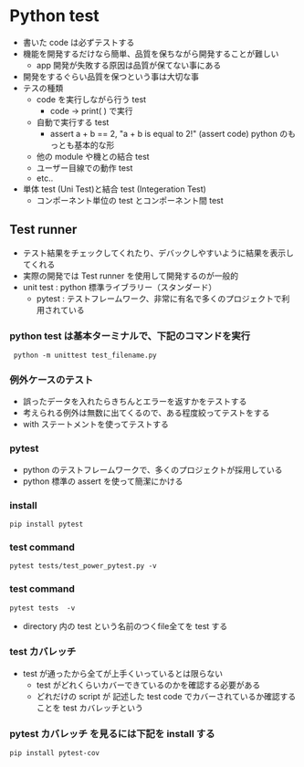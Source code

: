 # Python test
- 書いた code は必ずテストする
- 機能を開発するだけなら簡単、品質を保ちながら開発することが難しい
  - app 開発が失敗する原因は品質が保てない事にある
- 開発をするぐらい品質を保つという事は大切な事
- テスの種類
  - code を実行しながら行う test
    - code -> print( ) で実行
  - 自動で実行する test
    - assert a + b == 2, "a + b is equal to 2!" (assert code) python のもっとも基本的な形
  - 他の module や機との結合 test
  - ユーザー目線での動作 test
  - etc..
- 単体 test (Uni Test)と結合 test (Integeration Test)
   - コンポーネント単位の test とコンポーネント間 test
## Test runner
- テスト結果をチェックしてくれたり、デバックしやすいように結果を表示してくれる
- 実際の開発では Test runner を使用して開発するのが一般的
- unit test : python 標準ライブラリー（スタンダード）
  - pytest : テストフレームワーク、非常に有名で多くのプロジェクトで利用されている
### python test は基本ターミナルで、下記のコマンドを実行
     python -m unittest test_filename.py
### 例外ケースのテスト
- 誤ったデータを入れたらきちんとエラーを返すかをテストする
- 考えられる例外は無数に出てくるので、ある程度絞ってテストをする
- with ステートメントを使ってテストする
### pytest
- python のテストフレームワークで、多くのプロジェクトが採用している
- python 標準の assert を使って簡潔にかける
### install
    pip install pytest
### test command
    pytest tests/test_power_pytest.py -v
### test command
    pytest tests  -v
- directory 内の test という名前のつくfile全てを test する
### test カバレッチ
- test が通ったから全てが上手くいっているとは限らない
  - test がどれくらいカバーできているのかを確認する必要がある
  - どれだけの script が 記述した test  code でカバーされているか確認することを test カバレッチという
### pytest カバレッチ を見るには下記を install する
    pip install pytest-cov
